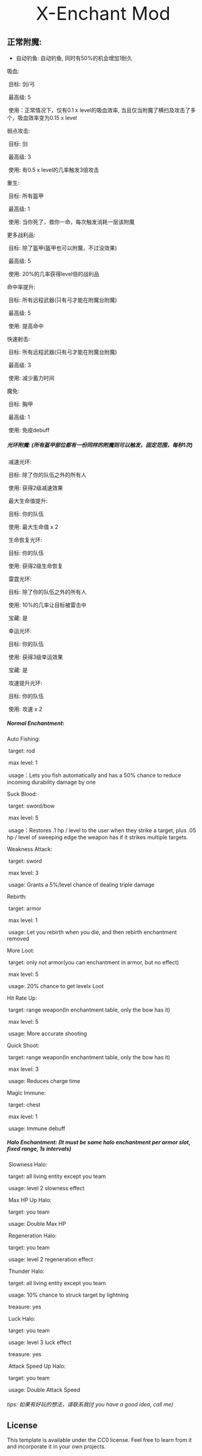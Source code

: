 <div style="text-align: center; font-size: xxx-large"> X-Enchant Mod </div>

## 正常附魔:
 - 自动钓鱼: 自动钓鱼, 同时有50%的机会增加1耐久

吸血:

​	目标: 剑/弓

​	最高级: 5

​	使用：正常情况下，仅有0.1 x level的吸血效率, 当且仅当附魔了横扫及攻击了多个，吸血效率变为0.15 x level

弱点攻击:

​	目标: 剑

​	最高级: 3

​	使用: 有0.5 x level的几率触发3倍攻击

重生:

​	目标: 所有盔甲

​	最高级: 1

​	使用: 当你死了，救你一命，每次触发消耗一层该附魔

更多战利品:

​	目标: 除了盔甲(盔甲也可以附魔，不过没效果)

​	最高级: 5

​	使用:  20%的几率获得level倍的战利品

命中率提升:

​	目标: 所有远程武器(只有弓才能在附魔台附魔)

​	最高级: 5

​	使用: 提高命中

快速射击:

​	目标: 所有远程武器(只有弓才能在附魔台附魔)

​	最高级: 3

​	使用: 减少蓄力时间

魔免:

​	目标: 胸甲

​	最高级: 1

​	使用: 免疫debuff



##### 光环附魔: (所有盔甲部位都有一份同样的附魔则可以触发，固定范围，每秒1次)

​	减速光环:

​		目标: 除了你的队伍之外的所有人

​		使用: 获得2级减速效果

​	最大生命值提升:

​		目标: 你的队伍

​		使用: 最大生命值 x 2

​	生命恢复光环:

​		目标: 你的队伍

​		使用: 获得2级生命恢复

​	雷霆光环:

​		目标: 除了你的队伍之外的所有人

​		使用: 10%的几率让目标被雷击中

​		宝藏: 是

​	幸运光环:

​		目标: 你的队伍

​		使用: 获得3级幸运效果

​		宝藏: 是

​	攻速提升光环:

​		目标: 你的队伍

​		使用: 攻速 x 2



##### Normal Enchantment:

Auto Fishing: 

​	target: rod

​	max level: 1

​	usage：Lets you fish automatically and has a 50% chance to reduce incoming durability damage by one

Suck Blood:

​	target: sword/bow

​	max level: 5

​	usage：Restores .1 hp / level to the user when they strike a target, plus .05 hp / level of sweeping edge the weapon has if it strikes multiple targets.

Weakness Attack:

​	target: sword

​	max level: 3

​	usage: Grants a 5%/level chance of dealing triple damage

Rebirth:

​	target: armor

​	max level: 1

​	usage: Let you rebirth when you die, and then rebirth enchantment removed

More Loot:

​	target: only not armor(you can enchantment in armor, but no effect)

​	max level: 5

​	usage:  20% chance to get levelx Loot

Hit Rate Up:

​	target: range weapon(In enchantment table, only the bow has it)

​	max level: 5

​	usage: More accurate shooting

Quick Shoot:

​	target: range weapon(In enchantment table, only the bow has it)

​	max level: 3

​	usage: Reduces charge time

Magic Immune:

​	target: chest

​	max level: 1

​	usage: Immune debuff



##### Halo Enchantment: (It must be same halo enchantment per armor slot, fixed range, 1s intervals)

​	Slowness Halo:

​		target: all living entity except you team

​		usage: level 2 slowness effect

​	Max HP Up Halo:

​		target: you team

​		usage: Double Max HP

​	Regeneration Halo:

​		target: you team

​		usage: level 2 regeneration effect

​	Thunder Halo:

​		target: all living entity except you team

​		usage: 10% chance to struck target by lightning

​		treasure: yes

​	Luck Halo:

​		target: you team

​		usage: level 3 luck effect

​		treasure: yes

​	Attack Speed Up Halo:

​		target: you team

​		usage: Double Attack Speed



###### tips: 如果有好玩的想法，请联系我(if you have a good idea, call me)

## License

This template is available under the CC0 license. Feel free to learn from it and incorporate it in your own projects.

